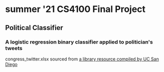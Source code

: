 # summer '21 CS4100 Final Project
## Political Classifier
### A logistic regression binary classifier applied to politician's tweets

congress_twitter.xlsx sourced from [a library resource compiled by UC San Diego](https://ucsd.libguides.com/congress_twitter/home)
